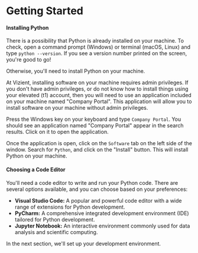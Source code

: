 # Getting Started

#### Installing Python

There is a possibility that Python is already installed on your machine. To check, open a command prompt (Windows) or terminal (macOS, Linux) and type `python --version`. If you see a version number printed on the screen, you're good to go!

Otherwise, you'll need to install Python on your machine.

At Vizient, installing software on your machine requires admin privileges. If you don't have admin privileges, or do not know how to install things using your elevated (t1) account, then you will need to use an application included on your machine named "Company Portal". This application will allow you to install software on your machine without admin privileges.

Press the Windows key on your keyboard and type `Company Portal`. You should see an application named "Company Portal" appear in the search results. Click on it to open the application.

Once the application is open, click on the `Software` tab on the left side of the window. Search for `Python`, and click on the "Install" button. This will install Python on your machine.

#### Choosing a Code Editor

You'll need a code editor to write and run your Python code. There are several options available, and you can choose based on your preferences:

- **Visual Studio Code:** A popular and powerful code editor with a wide range of extensions for Python development.
- **PyCharm:** A comprehensive integrated development environment (IDE) tailored for Python development.
- **Jupyter Notebook:** An interactive environment commonly used for data analysis and scientific computing.

In the next section, we'll set up your development environment.